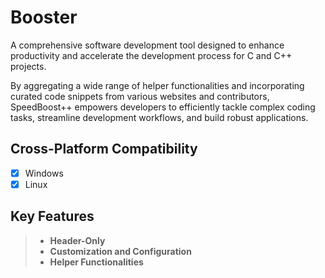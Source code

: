 # Booster

A comprehensive software development tool designed to enhance productivity and accelerate the development process for C and C++ projects.

By aggregating a wide range of helper functionalities and incorporating curated code snippets from various websites and contributors, SpeedBoost++ empowers developers to efficiently tackle complex coding tasks, streamline development workflows, and build robust applications.

## **Cross-Platform Compatibility**
- [x] Windows
- [x] Linux

## Key Features
> - **Header-Only**
> - **Customization and Configuration**
> - **Helper Functionalities**
